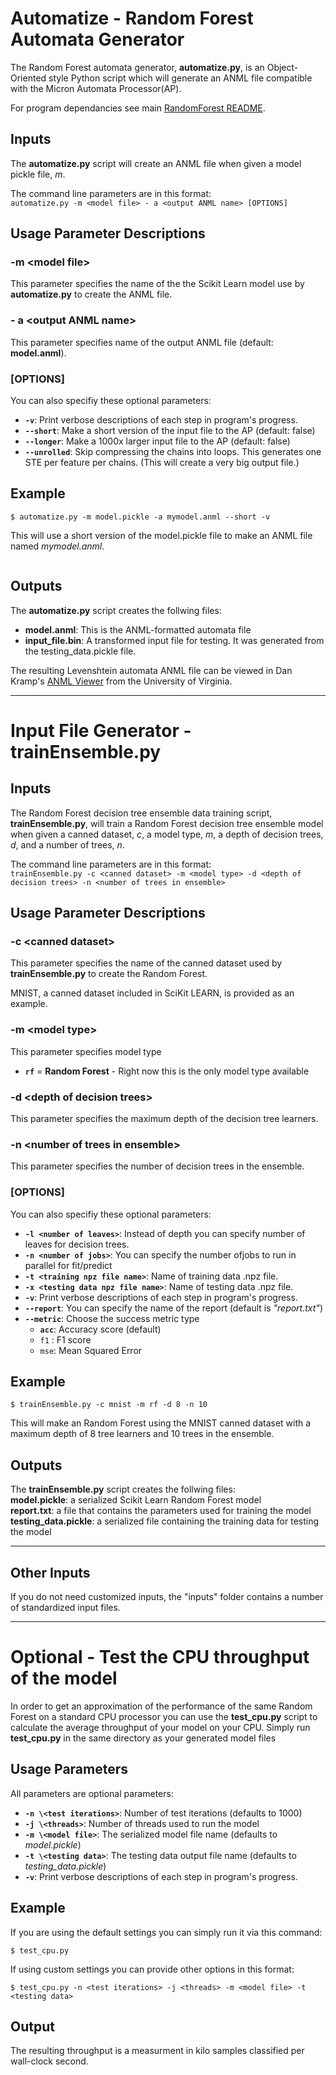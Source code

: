 # Automatize - Random Forest Automata Generator

The Random Forest automata generator, **automatize.py**, is an Object-Oriented style Python script which will generate an ANML file compatible with the Micron Automata Processor(AP).

For program dependancies see main <a href="https://github.com/jeffudall/ANMLZooCopy/blob/master/RandomForest/README.md">RandomForest README</a>.

## Inputs
The **automatize.py** script will create an ANML file when given a model pickle file, *m*.

The command line parameters are in this format:  
`automatize.py -m <model file> - a <output ANML name> [OPTIONS]`


## Usage Parameter Descriptions

### -m \<model file>
This parameter specifies the name of the the Scikit Learn model use by **automatize.py** to create the ANML file. 

### - a \<output ANML name>
This parameter specifies name of the output ANML file (default: **model.anml**).

### [OPTIONS]
You can also specifiy these optional parameters:
- **`-v`**: Print verbose descriptions of each step in program's progress.
- **`--short`**: Make a short version of the input file to the AP (default: false)
- **`--longer`**: Make a 1000x larger input file to the AP (default: false)
- **`--unrolled`**: Skip compressing the chains into loops. This generates one STE per feature per chains. (This will create a very big output file.)


## Example
```
$ automatize.py -m model.pickle -a mymodel.anml --short -v
```
This will use a short version of the model.pickle file to make an ANML file named *mymodel.anml*.

<p align="center">
<img src="" width="" height="" alt="">  
</p>

## Outputs
The **automatize.py** script creates the follwing files:  
- **model.anml**: This is the ANML-formatted automata file
- **input_file.bin**: A transformed input file for testing. It was generated from the testing_data.pickle file.

The resulting Levenshtein automata ANML file can be viewed in Dan Kramp's <a href="http://automata9.cs.virginia.edu:9090/#">ANML Viewer</a> from the University of Virginia.

---

# Input File Generator - trainEnsemble.py 

## Inputs
The Random Forest decision tree ensemble data training script, **trainEnsemble.py**, will train a Random Forest decision tree ensemble model when given a canned dataset, *c*, a model type, *m*, a depth of decision trees, *d*, and a number of trees, *n*.

The command line parameters are in this format:  
`trainEnsemble.py -c <canned dataset> -m <model type> -d <depth of decision trees> -n <number of trees in ensemble>`

## Usage Parameter Descriptions

### -c \<canned dataset>
This parameter specifies the name of the canned dataset used by **trainEnsemble.py** to create the Random Forest. 

MNIST, a canned dataset included in SciKit LEARN, is provided as an example.

### -m \<model type>
This parameter specifies model type
- **`rf`** = **Random Forest** - Right now this is the only model type available

### -d \<depth of decision trees>
This parameter specifies the maximum depth of the decision tree learners. 

### -n \<number of trees in ensemble>
This parameter specifies the number of decision trees in the ensemble. 

### [OPTIONS]
You can also specifiy these optional parameters:
- **`-l <number of leaves>`**: Instead of depth you can specify number of leaves for decision trees.  
- **`-n <number of jobs>`**: You can specify the number ofjobs to run in parallel for fit/predict  
- **`-t <training npz file name>`**: Name of training data .npz file.   
- **`-x <testing data npz file name>`**: Name of testing data .npz file.  
- **`-v`**: Print verbose descriptions of each step in program's progress.  
- **`--report`**: You can specify the name of the report (default is *"report.txt"*)  
- **`--metric`**: Choose the success metric type  
    - **`acc`**: Accuracy score (default)  
    - `f1` : F1 score   
    - `mse`: Mean Squared Error   

## Example
```
$ trainEnsemble.py -c mnist -m rf -d 8 -n 10
```
This will make an Random Forest using the MNIST canned dataset with a maximum depth of 8 tree learners and 10 trees in the ensemble. 

## Outputs
The **trainEnsemble.py** script creates the follwing files:  
**model.pickle**: a serialized Scikit Learn Random Forest model  
**report.txt**: a file that contains the parameters used for training the model  
**testing_data.pickle**: a serialized file containing the training data for testing the model

---

## Other Inputs
If you do not need customized inputs, the "inputs" folder contains a number of standardized input files.

---

# Optional - Test the CPU throughput of the model
In order to get an approximation of the performance of the same Random Forest on a standard CPU processor you can use the **test_cpu.py** script to calculate the average throughput of your model on your CPU. Simply run **test_cpu.py** in the same directory as your generated model files

## Usage Parameters
All parameters are optional parameters:
- **`-n \<test iterations>`**: Number of test iterations (defaults to 1000)
- **`-j \<threads>`**: Number of threads used to run the model
- **`-m \<model file>`**: The serialized model file name (defaults to *model.pickle*)
- **`-t \<testing data>`**: The testing data output file name (defaults to *testing_data.pickle*)
- **`-v`**: Print verbose descriptions of each step in program's progress.

## Example
If you are using the default settings you can simply run it via this command:
```
$ test_cpu.py
```

If using custom settings you can provide other options in this format:
```
$ test_cpu.py -n <test iterations> -j <threads> -m <model file> -t <testing data>
```

## Output
The resulting throughput is a measurment in kilo samples classified per wall-clock second.
